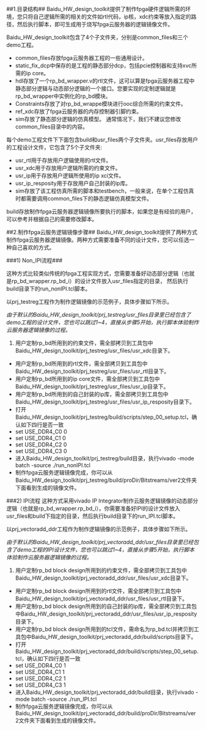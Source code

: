 ##1.目录结构##
Baidu\_HW\_design\_toolkit提供了制作fpga硬件逻辑所需的环境，您只将自己逻辑所需的相关的文件如rtl代码，ip核，xdc约束等放入指定的路径，然后执行脚本，即可生成用于烧写fpga云服务器的逻辑镜像文件。

Baidu\_HW\_design\_toolkit包含了4个子文件夹，分别是common_files和三个demo工程。

- common_files存放fpga云服务器工程的一些通用设计。
- static\_fix\_dcp中保存的是工程的静态部分dcp，包括pcie控制器和支持xvc所需的ip core。
- hdl存放了一个rp\_bd\_wrapper.v的rtl文件，这可以算是fpga云服务器工程中静态部分逻辑与动态部分逻辑的一个接口。您要实现的定制逻辑就是rp_bd_wrapper中实例化的rp_bd模块。
- Constraints存放了对rp\_bd\_wrappe模块进行ooc综合所需的约束文件。
- ref_xdc存放了fpga云服务器的内存控制器引脚约束。
- sim存放了静态部分逻辑的仿真模型。
通常情况下，我们不建议您修改common_files目录中的内容。

每个demo工程文件下下面包含build和usr\_files两个子文件夹。usr\_files存放用户的工程设计文件，它包含了5个子文件夹:

- usr_rtl用于存放用户逻辑使用的rtl文件。
- usr_xdc用于存放用户逻辑所需的约束文件。
- usr_ip用于存放用户逻辑所使用的ip xci文件。
- usr\_ip\_resposity用于存放用户自己封装的ip库。
- sim存放了该工程仿真所需的脚本和testbench，一般来说，在单个工程仿真时都需要调用common_files下的静态逻辑仿真模型文件。

build存放制作fpga云服务器逻辑镜像所要执行的脚本，如果您是有经验的用户，可以参考并根据自己的需要修改脚本。

##2.制作fpga云服务逻辑镜像步骤##
Baidu\_HW\_design_toolkit提供了两种方式制作fpga云服务器逻辑镜像。两种方式需要准备不同的设计文件，您可以任选一种自己喜欢的方式。

###1) Non_IPI流程###

这种方式比较类似传统的fpga工程实现方式，您需要准备好动态部分逻辑（也就是rp\_bd\_wrapper.rp\_bd\_i）的设计文件放入usr\_files指定的目录， 然后执行build目录下的run\_nonIPI.tcl脚本。

以prj\_testreg工程作为制作逻辑镜像的示范例子，具体步骤如下所示。

*由于默认的Baidu\_HW\_design\_toolkit/prj\_testreg/usr\_files目录里已经包含了demo工程的设计文件，您也可以跳过1~4，直接从步骤5开始，执行脚本体验制作云服务器逻辑镜像的过程。*

1. 用户定制rp\_bd所用到的约束文件，需全部拷贝到工具包中Baidu\_HW\_design\_toolkit/prj\_testreg/usr\_files/usr_xdc目录下。
- 用户定制rp\_bd所用到的rtl文件，需全部拷贝到工具包中Baidu\_HW\_design\_toolkit/prj\_testreg/usr\_files/usr_rtl目录下。
- 用户定制rp\_bd所用到的ip core文件，需全部拷贝到工具包中Baidu\_HW\_design\_toolkit/prj\_testreg/usr\_files/usr_ip目录下。
- 用户定制rp\_bd所用到的自己封装的ip库，需全部拷贝到工具包中Baidu\_HW\_design\_toolkit/prj\_testreg/usr\_files/usr_ip_resposity目录下。
- 打开Baidu\_HW\_design\_toolkit/prj\_testreg/build/scripts/step\_00\_setup.tcl，确认如下四行是否一致
 - set USE\_DDR4\_C0 0
 - set USE\_DDR4\_C1 0
 - set USE\_DDR4\_C2 0
 - set USE\_DDR4\_C3 0
- 进入Baidu\_HW\_design\_toolkit/prj\_testreg/build目录，执行vivado -mode batch -source ./run_nonIPI.tcl
- 制作fpga云服务逻辑镜像完成，你可以从Baidu\_HW\_design\_toolkit/prj\_testreg/build/proDir/Bitstreams/ver2文件夹下面看到生成的镜像文件。

###2) IPI流程
这种方式采用vivado IP Integrator制作云服务逻辑镜像的动态部分逻辑（也就是rp\_bd\_wrapper.rp\_bd\_i）。你需要准备好IPI的设计文件放入usr\_files和build下指定的目录，然后执行build目录下的run\_IPI.tcl脚本。

以prj\_vectoradd\_ddr工程作为制作逻辑镜像的示范例子，具体步骤如下所示。

*由于默认的Baidu\_HW\_design\_toolkit/prj\_vectoradd\_ddr/usr\_files目录里已经包含了demo工程的IPI设计文件，您也可以跳过1~4，直接从步骤5开始，执行脚本体验制作云服务器逻辑镜像的过程。*

1. 用户定制rp\_bd block design所用到的约束文件，需全部拷贝到工具包中Baidu\_HW\_design\_toolkit/prj\_vectoradd\_ddr/usr\_files/usr\_xdc目录下。
- 用户定制rp\_bd block design所用到的rtl文件，需全部拷贝到工具包中Baidu\_HW\_design\_toolkit/prj\_vectoradd\_ddr/usr\_files/usr\_rtl目录下。
- 用户定制rp\_bd block design所用到的自己封装的ip库，需全部拷贝到工具包中Baidu\_HW\_design\_toolkit/prj\_vectoradd\_ddr/usr\_files/usr\_ip\_resposity目录下。
- 用户定制rp\_bd block design所用到的tcl文件，需命名为rp_bd.tcl并拷贝到工具包中Baidu\_HW\_design\_toolkit/prj\_vectoradd\_ddr/build/scripts目录下。
- 打开Baidu\_HW\_design\_toolkit/prj\_vectoradd\_ddr/build/scripts/step\_00\_setup.tcl，确认如下四行是否一致
 - set USE\_DDR4\_C0 1
 - set USE\_DDR4\_C1 1
 - set USE\_DDR4\_C2 1
 - set USE\_DDR4\_C3 1
- 进入Baidu\_HW\_design\_toolkit/prj\_vectoradd\_ddr/build目录，执行vivado -mode batch -source ./run\_IPI.tcl
- 制作fpga云服务逻辑镜像完成，你可以从Baidu\_HW\_design\_toolkit/prj\_vectoradd\_ddr/build/proDir/Bitstreams/ver2文件夹下面看到生成的镜像文件。